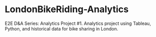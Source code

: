 # LondonBikeRiding-Analytics
E2E D&amp;A Series: Analytics Project #1. Analytics project using Tableau, Python, and historical data for bike sharing in London.
